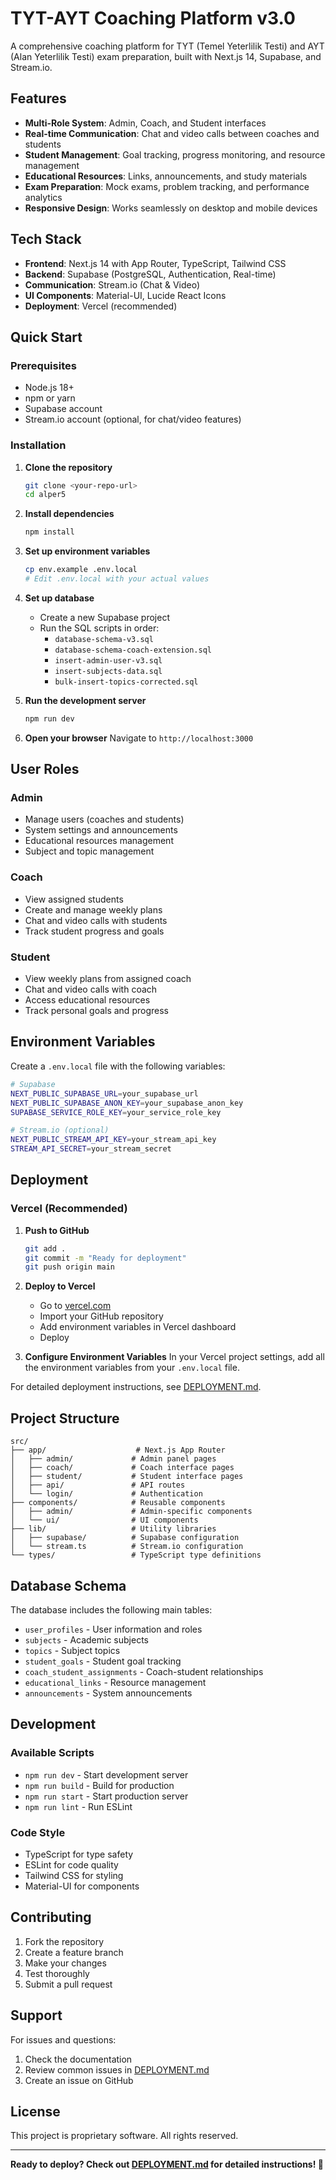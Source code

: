 # TYT-AYT Coaching Platform v3.0

A comprehensive coaching platform for TYT (Temel Yeterlilik Testi) and AYT (Alan Yeterlilik Testi) exam preparation, built with Next.js 14, Supabase, and Stream.io.

## Features

- **Multi-Role System**: Admin, Coach, and Student interfaces
- **Real-time Communication**: Chat and video calls between coaches and students
- **Student Management**: Goal tracking, progress monitoring, and resource management
- **Educational Resources**: Links, announcements, and study materials
- **Exam Preparation**: Mock exams, problem tracking, and performance analytics
- **Responsive Design**: Works seamlessly on desktop and mobile devices

## Tech Stack

- **Frontend**: Next.js 14 with App Router, TypeScript, Tailwind CSS
- **Backend**: Supabase (PostgreSQL, Authentication, Real-time)
- **Communication**: Stream.io (Chat & Video)
- **UI Components**: Material-UI, Lucide React Icons
- **Deployment**: Vercel (recommended)

## Quick Start

### Prerequisites

- Node.js 18+ 
- npm or yarn
- Supabase account
- Stream.io account (optional, for chat/video features)

### Installation

1. **Clone the repository**
   ```bash
   git clone <your-repo-url>
   cd alper5
   ```

2. **Install dependencies**
   ```bash
   npm install
   ```

3. **Set up environment variables**
   ```bash
   cp env.example .env.local
   # Edit .env.local with your actual values
   ```

4. **Set up database**
   - Create a new Supabase project
   - Run the SQL scripts in order:
     - `database-schema-v3.sql`
     - `database-schema-coach-extension.sql`
     - `insert-admin-user-v3.sql`
     - `insert-subjects-data.sql`
     - `bulk-insert-topics-corrected.sql`

5. **Run the development server**
   ```bash
   npm run dev
   ```

6. **Open your browser**
   Navigate to `http://localhost:3000`

## User Roles

### Admin
- Manage users (coaches and students)
- System settings and announcements
- Educational resources management
- Subject and topic management

### Coach
- View assigned students
- Create and manage weekly plans
- Chat and video calls with students
- Track student progress and goals

### Student
- View weekly plans from assigned coach
- Chat and video calls with coach
- Access educational resources
- Track personal goals and progress

## Environment Variables

Create a `.env.local` file with the following variables:

```bash
# Supabase
NEXT_PUBLIC_SUPABASE_URL=your_supabase_url
NEXT_PUBLIC_SUPABASE_ANON_KEY=your_supabase_anon_key
SUPABASE_SERVICE_ROLE_KEY=your_service_role_key

# Stream.io (optional)
NEXT_PUBLIC_STREAM_API_KEY=your_stream_api_key
STREAM_API_SECRET=your_stream_secret
```

## Deployment

### Vercel (Recommended)

1. **Push to GitHub**
   ```bash
   git add .
   git commit -m "Ready for deployment"
   git push origin main
   ```

2. **Deploy to Vercel**
   - Go to [vercel.com](https://vercel.com)
   - Import your GitHub repository
   - Add environment variables in Vercel dashboard
   - Deploy

3. **Configure Environment Variables**
   In your Vercel project settings, add all the environment variables from your `.env.local` file.

For detailed deployment instructions, see [DEPLOYMENT.md](./DEPLOYMENT.md).

## Project Structure

```
src/
├── app/                    # Next.js App Router
│   ├── admin/             # Admin panel pages
│   ├── coach/             # Coach interface pages
│   ├── student/           # Student interface pages
│   ├── api/               # API routes
│   └── login/             # Authentication
├── components/            # Reusable components
│   ├── admin/             # Admin-specific components
│   └── ui/                # UI components
├── lib/                   # Utility libraries
│   ├── supabase/          # Supabase configuration
│   └── stream.ts          # Stream.io configuration
└── types/                 # TypeScript type definitions
```

## Database Schema

The database includes the following main tables:
- `user_profiles` - User information and roles
- `subjects` - Academic subjects
- `topics` - Subject topics
- `student_goals` - Student goal tracking
- `coach_student_assignments` - Coach-student relationships
- `educational_links` - Resource management
- `announcements` - System announcements

## Development

### Available Scripts

- `npm run dev` - Start development server
- `npm run build` - Build for production
- `npm run start` - Start production server
- `npm run lint` - Run ESLint

### Code Style

- TypeScript for type safety
- ESLint for code quality
- Tailwind CSS for styling
- Material-UI for components

## Contributing

1. Fork the repository
2. Create a feature branch
3. Make your changes
4. Test thoroughly
5. Submit a pull request

## Support

For issues and questions:
1. Check the documentation
2. Review common issues in [DEPLOYMENT.md](./DEPLOYMENT.md)
3. Create an issue on GitHub

## License

This project is proprietary software. All rights reserved.

---

**Ready to deploy? Check out [DEPLOYMENT.md](./DEPLOYMENT.md) for detailed instructions! 🚀** 